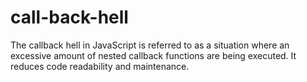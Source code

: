 # call-back-hell
The callback hell in JavaScript is referred to as a situation where an excessive amount of nested callback functions are being executed. It reduces code readability and maintenance.
